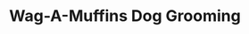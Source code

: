 ---
title: "Wag-A-Muffins Dog Grooming"
url: /aloha/wag-a-muffins-dog-grooming/
shop: pet grooming
---